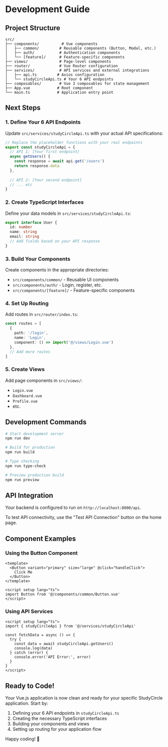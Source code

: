 # Development Guide

## Project Structure

```
src/
├── components/          # Vue components
│   ├── common/         # Reusable components (Button, Modal, etc.)
│   ├── auth/           # Authentication components
│   └── [feature]/      # Feature-specific components
├── views/              # Page-level components
├── router/             # Vue Router configuration
├── services/           # API services and external integrations
│   ├── api.ts         # Axios configuration
│   └── studyCircleApi.ts # Your 6 API endpoints
├── composables/        # Vue 3 composables for state management
├── App.vue            # Root component
└── main.ts            # Application entry point
```

## Next Steps

### 1. Define Your 6 API Endpoints

Update `src/services/studyCircleApi.ts` with your actual API specifications:

```typescript
// Replace the placeholder functions with your real endpoints
export const studyCircleApi = {
  // API 1: [Your first endpoint]
  async getUsers() {
    const response = await api.get('/users')
    return response.data
  },
  
  // API 2: [Your second endpoint]
  // ... etc
}
```

### 2. Create TypeScript Interfaces

Define your data models in `src/services/studyCircleApi.ts`:

```typescript
export interface User {
  id: number
  name: string
  email: string
  // Add fields based on your API response
}
```

### 3. Build Your Components

Create components in the appropriate directories:
- `src/components/common/` - Reusable UI components
- `src/components/auth/` - Login, register, etc.
- `src/components/[feature]/` - Feature-specific components

### 4. Set Up Routing

Add routes in `src/router/index.ts`:

```typescript
const routes = [
  {
    path: '/login',
    name: 'Login',
    component: () => import('@/views/Login.vue')
  },
  // Add more routes
]
```

### 5. Create Views

Add page components in `src/views/`:
- `Login.vue`
- `Dashboard.vue`
- `Profile.vue`
- etc.

## Development Commands

```bash
# Start development server
npm run dev

# Build for production
npm run build

# Type checking
npm run type-check

# Preview production build
npm run preview
```

## API Integration

Your backend is configured to run on `http://localhost:8000/api`. 

To test API connectivity, use the "Test API Connection" button on the home page.

## Component Examples

### Using the Button Component

```vue
<template>
  <Button variant="primary" size="large" @click="handleClick">
    Click Me
  </Button>
</template>

<script setup lang="ts">
import Button from '@/components/common/Button.vue'
</script>
```

### Using API Services

```vue
<script setup lang="ts">
import { studyCircleApi } from '@/services/studyCircleApi'

const fetchData = async () => {
  try {
    const data = await studyCircleApi.getUsers()
    console.log(data)
  } catch (error) {
    console.error('API Error:', error)
  }
}
</script>
```

## Ready to Code!

Your Vue.js application is now clean and ready for your specific StudyCircle application. Start by:

1. Defining your 6 API endpoints in `studyCircleApi.ts`
2. Creating the necessary TypeScript interfaces
3. Building your components and views
4. Setting up routing for your application flow

Happy coding! 🚀
